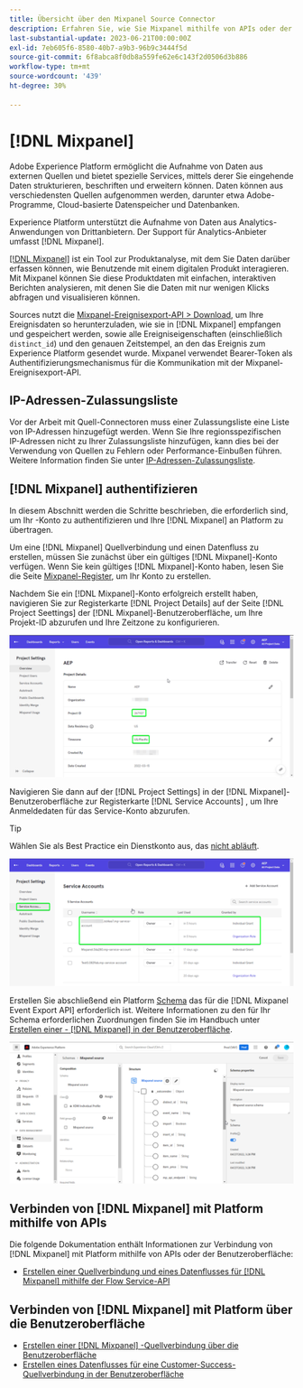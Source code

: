 ```yaml
---
title: Übersicht über den Mixpanel Source Connector
description: Erfahren Sie, wie Sie Mixpanel mithilfe von APIs oder der Benutzeroberfläche mit Adobe Experience Platform verbinden.
last-substantial-update: 2023-06-21T00:00:00Z
exl-id: 7eb605f6-8580-40b7-a9b3-96b9c3444f5d
source-git-commit: 6f8abca8f0db8a559fe62e6c143f2d0506d3b886
workflow-type: tm+mt
source-wordcount: '439'
ht-degree: 30%

---
```


# [!DNL Mixpanel]

Adobe Experience Platform ermöglicht die Aufnahme von Daten aus externen Quellen und bietet spezielle Services, mittels derer Sie eingehende Daten strukturieren, beschriften und erweitern können. Daten können aus verschiedensten Quellen aufgenommen werden, darunter etwa Adobe-Programme, Cloud-basierte Datenspeicher und Datenbanken.

Experience Platform unterstützt die Aufnahme von Daten aus Analytics-Anwendungen von Drittanbietern. Der Support für Analytics-Anbieter umfasst [!DNL Mixpanel].

[[!DNL Mixpanel]](https://www.mixpanel.com) ist ein Tool zur Produktanalyse, mit dem Sie Daten darüber erfassen können, wie Benutzende mit einem digitalen Produkt interagieren. Mit Mixpanel können Sie diese Produktdaten mit einfachen, interaktiven Berichten analysieren, mit denen Sie die Daten mit nur wenigen Klicks abfragen und visualisieren können.

Sources nutzt die [Mixpanel-Ereignisexport-API > Download](https://developer.mixpanel.com/reference/raw-event-export), um Ihre Ereignisdaten so herunterzuladen, wie sie in [!DNL Mixpanel] empfangen und gespeichert werden, sowie alle Ereigniseigenschaften (einschließlich `distinct_id`) und den genauen Zeitstempel, an den das Ereignis zum Experience Platform gesendet wurde. Mixpanel verwendet Bearer-Token als Authentifizierungsmechanismus für die Kommunikation mit der Mixpanel-Ereignisexport-API.

## IP-Adressen-Zulassungsliste

Vor der Arbeit mit Quell-Connectoren muss einer Zulassungsliste eine Liste von IP-Adressen hinzugefügt werden. Wenn Sie Ihre regionsspezifischen IP-Adressen nicht zu Ihrer Zulassungsliste hinzufügen, kann dies bei der Verwendung von Quellen zu Fehlern oder Performance-Einbußen führen. Weitere Information finden Sie unter [IP-Adressen-Zulassungsliste](../../ip-address-allow-list.md).

## [!DNL Mixpanel] authentifizieren

In diesem Abschnitt werden die Schritte beschrieben, die erforderlich sind, um Ihr -Konto zu authentifizieren und Ihre [!DNL Mixpanel] an Platform zu übertragen.

Um eine [!DNL Mixpanel] Quellverbindung und einen Datenfluss zu erstellen, müssen Sie zunächst über ein gültiges [!DNL Mixpanel]-Konto verfügen. Wenn Sie kein gültiges [!DNL Mixpanel]-Konto haben, lesen Sie die Seite [Mixpanel-Register](https://mixpanel.com/register/), um Ihr Konto zu erstellen.

Nachdem Sie ein [!DNL Mixpanel]-Konto erfolgreich erstellt haben, navigieren Sie zur Registerkarte [!DNL Project Details] auf der Seite [!DNL Project Seettings] der [!DNL Mixpanel]-Benutzeroberfläche, um Ihre Projekt-ID abzurufen und Ihre Zeitzone zu konfigurieren.

![mixpanel-project-settings](../../images/tutorials/create/mixpanel-export-events/mixpanel-project-settings.png)

Navigieren Sie dann auf der [!DNL Project Settings] in der [!DNL Mixpanel]-Benutzeroberfläche zur Registerkarte [!DNL Service Accounts] , um Ihre Anmeldedaten für das Service-Konto abzurufen.

>[!TIP]
>
>Wählen Sie als Best Practice ein Dienstkonto aus, das [nicht abläuft](https://developer.mixpanel.com/reference/service-accounts#service-account-expiration).

![Mixpanel-Dienstkonto](../../images/tutorials/create/mixpanel-export-events/mixpanel-service-account.png)

Erstellen Sie abschließend ein Platform [Schema](../../../xdm/schema/composition.md) das für die [!DNL Mixpanel Event Export API] erforderlich ist. Weitere Informationen zu den für Ihr Schema erforderlichen Zuordnungen finden Sie im Handbuch unter [Erstellen einer - [!DNL Mixpanel]  in der Benutzeroberfläche](../../tutorials/ui/create/analytics/mixpanel.md#additional-resources).

![Schema erstellen](../../images/tutorials/create/mixpanel-export-events/schema.png)

## Verbinden von [!DNL Mixpanel] mit Platform mithilfe von APIs

Die folgende Dokumentation enthält Informationen zur Verbindung von [!DNL Mixpanel] mit Platform mithilfe von APIs oder der Benutzeroberfläche:

* [Erstellen einer Quellverbindung und eines Datenflusses für  [!DNL Mixpanel]  mithilfe der Flow Service-API](../../tutorials/api/create/analytics/mixpanel.md)

## Verbinden von [!DNL Mixpanel] mit Platform über die Benutzeroberfläche

* [Erstellen einer  [!DNL Mixpanel] -Quellverbindung über die Benutzeroberfläche](../../tutorials/ui/create/analytics/mixpanel.md)
* [Erstellen eines Datenflusses für eine Customer-Success-Quellverbindung in der Benutzeroberfläche](../../tutorials/ui/dataflow/analytics.md)
